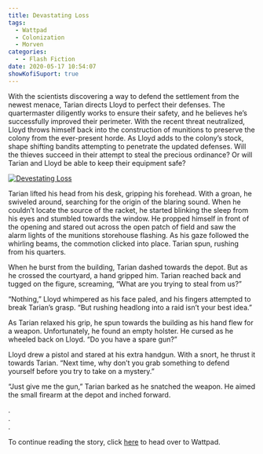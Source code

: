 ```yaml
---
title: Devastating Loss
tags:
  - Wattpad
  - Colonization
  - Morven
categories:
  - - Flash Fiction
date: 2020-05-17 10:54:07
showKofiSuport: true
---
```


With the scientists discovering a way to defend the settlement from the newest menace, Tarian directs Lloyd to perfect their defenses. The quartermaster diligently works to ensure their safety, and he believes he’s successfully improved their perimeter. With the recent threat neutralized, Lloyd throws himself back into the construction of munitions to preserve the colony from the ever-present horde. As Lloyd adds to the colony’s stock, shape shifting bandits attempting to penetrate the updated defenses.<!-- more --> Will the thieves succeed in their attempt to steal the precious ordinance? Or will Tarian and Lloyd be able to keep their equipment safe?

<div class="center">

[![Devestating Loss](/images/covers/colonization.png "Devestating Loss")](https://www.wattpad.com/864559875-colonization-devastating-loss)

</div>

Tarian lifted his head from his desk, gripping his forehead. With a groan, he swiveled around, searching for the origin of the blaring sound. When he couldn’t locate the source of the racket, he started blinking the sleep from his eyes and stumbled towards the window. He propped himself in front of the opening and stared out across the open patch of field and saw the alarm lights of the munitions storehouse flashing. As his gaze followed the whirling beams, the commotion clicked into place. Tarian spun, rushing from his quarters.

When he burst from the building, Tarian dashed towards the depot. But as he crossed the courtyard, a hand gripped him. Tarian reached back and tugged on the figure, screaming, “What are you trying to steal from us?”

“Nothing,” Lloyd whimpered as his face paled, and his fingers attempted to break Tarian’s grasp. “But rushing headlong into a raid isn’t your best idea.”

As Tarian relaxed his grip, he spun towards the building as his hand flew for a weapon. Unfortunately, he found an empty holster. He cursed as he wheeled back on Lloyd. “Do you have a spare gun?”

Lloyd drew a pistol and stared at his extra handgun. With a snort, he thrust it towards Tarian. “Next time, why don’t you grab something to defend yourself before you try to take on a mystery.”

“Just give me the gun,” Tarian barked as he snatched the weapon. He aimed the small firearm at the depot and inched forward.

<div class="center story-ellipses">

.</br>
.</br>
.</br>

</div>

<div>

To continue reading the story, click [here](https://www.wattpad.com/864559875-colonization-devastating-loss) to head over to Wattpad.

</div>